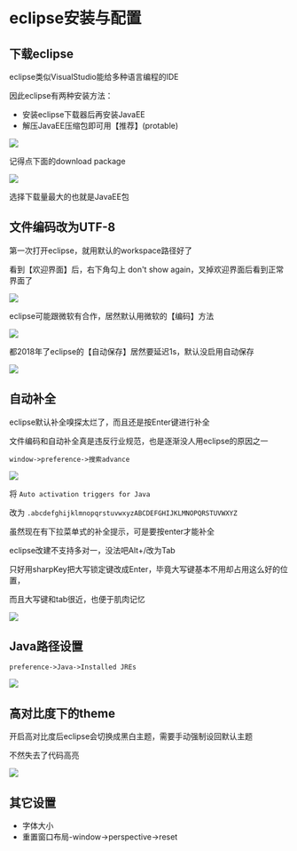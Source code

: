# eclipse安装与配置

## 下载eclipse

eclipse类似VisualStudio能给多种语言编程的IDE

因此eclipse有两种安装方法：

- 安装eclipse下载器后再安装JavaEE
- 解压JavaEE压缩包即可用【推荐】(protable)

<img src="/img/eclipse-config/01-eclipse-download.png">

记得点下面的download package

<img src="/img/eclipse-config/02-eclipse-packages.png">

选择下载量最大的也就是JavaEE包

## 文件编码改为UTF-8

第一次打开eclipse，就用默认的workspace路径好了

看到【欢迎界面】后，右下角勾上 don't show again，叉掉欢迎界面后看到正常界面了

<img src="/img/eclipse-config/03-disable-welcome.png">

eclipse可能跟微软有合作，居然默认用微软的【编码】方法

<img src="/img/eclipse-config/04-change-encode.png">

都2018年了eclipse的【自动保存】居然要延迟1s，默认没启用自动保存

<img src="/img/eclipse-config/05-autosave.png">

## 自动补全

eclipse默认补全嗅探太烂了，而且还是按Enter键进行补全

文件编码和自动补全真是违反行业规范，也是逐渐没人用eclipse的原因之一

`window->preference->搜索advance`

<img src="/img/eclipse-config/06-auto-complete.png">

将 `Auto activation triggers for Java`

改为 `.abcdefghijklmnopqrstuvwxyzABCDEFGHIJKLMNOPQRSTUVWXYZ`

虽然现在有下拉菜单式的补全提示，可是要按enter才能补全

eclipse改建不支持多对一，没法吧Alt+/改为Tab

只好用sharpKey把大写锁定键改成Enter，毕竟大写键基本不用却占用这么好的位置，

而且大写键和tab很近，也便于肌肉记忆

<img src="/img/eclipse-config/07-sharpkeys-caps-to-enter.png">

## Java路径设置

`preference->Java->Installed JREs`

<img src="/img/eclipse-config/08-eclipse-java-path.png">

## 高对比度下的theme

开启高对比度后eclipse会切换成黑白主题，需要手动强制设回默认主题

不然失去了代码高亮

<img src="/img/eclipse-config/09-eclipse-high-contrast.png">

## 其它设置

- 字体大小
- 重置窗口布局-window->perspective->reset